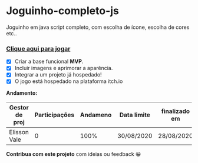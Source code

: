 # Joguinho-completo-js
 Joguinho em java script completo, com escolha de ícone, escolha de cores etc..
 ### [Clique aqui para jogar](https://elissonlimavale.github.io/Joguinho-ElissBeat-completo-js/)
- [x] Criar a base funcional **MVP**.
- [x] Incluir imagens e aprimorar a aparência.
- [x] Integrar a um projeto já hospedado!
- [x] O jogo está hospedado na plataforma itch.io

**Andamento:**

Gestor de proj | Participações | Andameno | Data limite | finalizado em
--- | --- | --- | --- | ---
Elisson Vale | 0 |  100% | 30/08/2020 | 28/08/2020

**Contribua com este projeto** com ideias ou feedback :grinning:
